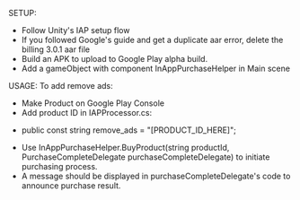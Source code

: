 SETUP:
- Follow Unity's IAP setup flow
- If you followed Google's guide and get a duplicate aar error, delete the billing 3.0.1 aar file
- Build an APK to upload to Google Play alpha build.
- Add a gameObject with component InAppPurchaseHelper in Main scene

USAGE:
To add remove ads:
- Make Product on Google Play Console
- Add product ID in IAPProcessor.cs:
 + public const string remove_ads = "[PRODUCT_ID_HERE]";
- Use InAppPurchaseHelper.BuyProduct(string productId, PurchaseCompleteDelegate purchaseCompleteDelegate) to initiate purchasing process.
- A message should be displayed in purchaseCompleteDelegate's code to announce purchase result.
